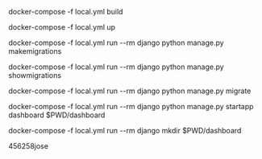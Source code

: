 
docker-compose -f local.yml build

docker-compose -f local.yml up

docker-compose -f local.yml run --rm django python manage.py makemigrations

docker-compose -f local.yml run --rm django python manage.py showmigrations

docker-compose -f local.yml run --rm django python manage.py migrate

docker-compose -f local.yml run --rm django python manage.py startapp dashboard $PWD/dashboard

docker-compose -f local.yml run --rm django mkdir $PWD/dashboard

456258jose